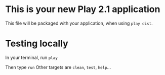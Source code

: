 This is your new Play 2.1 application
=====================================

This file will be packaged with your application, when using `play dist`.


Testing locally
===============

In your terminal, run `play`

Then type `run`
Other targets are `clean`, `test`, `help`...
